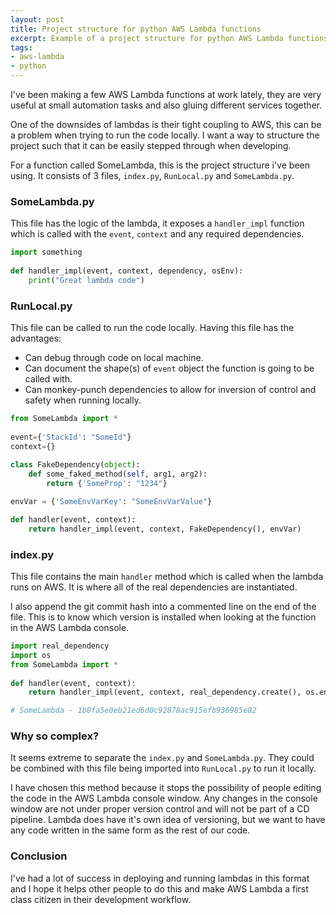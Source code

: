 ```yaml
---
layout: post
title: Project structure for python AWS Lambda functions
excerpt: Example of a project structure for python AWS Lambda functions
tags: 
- aws-lambda
- python
---
```


I've been making a few AWS Lambda functions at work lately, they are very useful at small automation tasks and also gluing different services together.

One of the downsides of lambdas is their tight coupling to AWS, this can be a problem when trying to run the code locally.
I want a way to structure the project such that it can be easily stepped through when developing. 

For a function called SomeLambda, this is the project structure i've been using. It consists of 3 files, `index.py`, `RunLocal.py` and `SomeLambda.py`. 

### SomeLambda.py ###

This file has the logic of the lambda, it exposes a `handler_impl` function which is called with the `event`, `context` and any required dependencies.

``` python
import something
 
def handler_impl(event, context, dependency, osEnv):
    print("Great lambda code")
```

### RunLocal.py ###

This file can be called to run the code locally. Having this file has the advantages: 

- Can debug through code on local machine.
- Can document the shape(s) of `event` object the function is going to be called with. 
- Can monkey-punch dependencies to allow for inversion of control and safety when running locally.

``` python
from SomeLambda import *
 
event={'StackId': "SomeId"}
context={}
 
class FakeDependency(object):
    def some_faked_method(self, arg1, arg2):
        return {'SomeProp': "1234"}

envVar = {'SomeEnvVarKey': "SomeEnvVarValue"}

def handler(event, context):
    return handler_impl(event, context, FakeDependency(), envVar)
```


### index.py ###

This file contains the main `handler` method which is called when the lambda runs on AWS. It is where all of the real dependencies are instantiated.

I also append the git commit hash into a commented line on the end of the file. This is to know which version is installed when looking at the function in the AWS Lambda console. 

``` python
import real_dependency
import os
from SomeLambda import *
 
def handler(event, context):
    return handler_impl(event, context, real_dependency.create(), os.environ)

# SomeLambda - 1b0fa5e0eb21ed6d0c92878ac915efb936985e82
```


### Why so complex? ###

It seems extreme to separate the `index.py` and `SomeLambda.py`. They could be combined with this file being imported into `RunLocal.py` to run it locally. 

I have chosen this method because it stops the possibility of people editing the code in the AWS Lambda console window. 
Any changes in the console window are not under proper version control and will not be part of a CD pipeline. 
Lambda does have it's own idea of versioning, but we want to have any code written in the same form as the rest of our code.


### Conclusion ###

I've had a lot of success in deploying and running lambdas in this format and I hope it helps other people to do this and make AWS Lambda a first class citizen in their development workflow.